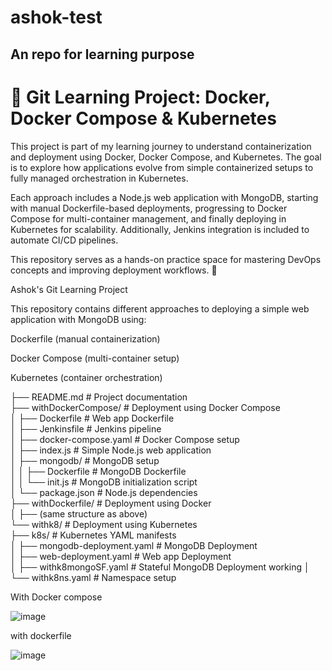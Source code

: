 # ashok-test

An repo for learning purpose
---------------------------------------------------------------------------------------------------------


# 🚀 Git Learning Project: Docker, Docker Compose & Kubernetes  

This project is part of my learning journey to understand containerization and deployment using Docker, Docker Compose, and Kubernetes. The goal is to explore how applications evolve from simple containerized setups to fully managed orchestration in Kubernetes.

Each approach includes a Node.js web application with MongoDB, starting with manual Dockerfile-based deployments, progressing to Docker Compose for multi-container management, and finally deploying in Kubernetes for scalability. Additionally, Jenkins integration is included to automate CI/CD pipelines.

This repository serves as a hands-on practice space for mastering DevOps concepts and improving deployment workflows. 🚀



Ashok's Git Learning Project

This repository contains different approaches to deploying a simple web application with MongoDB using:

Dockerfile (manual containerization)

Docker Compose (multi-container setup)

Kubernetes (container orchestration)


├── README.md                   # Project documentation  
├── withDockerCompose/          # Deployment using Docker Compose  
│   ├── Dockerfile              # Web app Dockerfile  
│   ├── Jenkinsfile             # Jenkins pipeline  
│   ├── docker-compose.yaml     # Docker Compose setup  
│   ├── index.js                # Simple Node.js web application  
│   ├── mongodb/                # MongoDB setup  
│   │   ├── Dockerfile          # MongoDB Dockerfile  
│   │   └── init.js             # MongoDB initialization script  
│   └── package.json            # Node.js dependencies  
├── withDockerfile/             # Deployment using Docker  
│   ├── (same structure as above)  
└── withk8/                     # Deployment using Kubernetes  
    ├── k8s/                    # Kubernetes YAML manifests  
    │   ├── mongodb-deployment.yaml  # MongoDB Deployment  
    │   ├── web-deployment.yaml      # Web app Deployment  
    │   ├── withk8mongoSF.yaml       # Stateful MongoDB Deployment  working
    │   └── withk8ns.yaml            # Namespace setup  






With Docker compose



![image](https://github.com/user-attachments/assets/caf03772-3e25-42dd-a31e-aef4bcd8ef2b)


with dockerfile

![image](https://github.com/user-attachments/assets/06054109-a676-47ad-9e5a-13a1fa435684)


